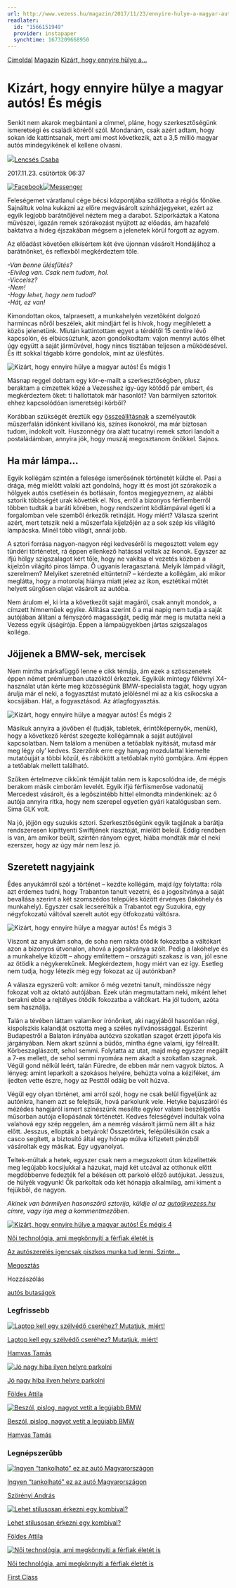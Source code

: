 ```yaml
---
url: http://www.vezess.hu/magazin/2017/11/23/ennyire-hulye-a-magyar-autos-kizart-de-megis/
readlater:
  id: "1566151949"
  provider: instapaper
  synchtime: 1673209668950
---
```

[Címoldal](https://www.vezess.hu "Címoldal") [Magazin](https://www.vezess.hu/magazin/ "Magazin") [Kizárt, hogy ennyire hülye a...](https://www.vezess.hu/magazin/2017/11/23/ennyire-hulye-a-magyar-autos-kizart-de-megis/ "Kizárt, hogy ennyire hülye a...")

# Kizárt, hogy ennyire hülye a magyar autós! És mégis

Senkit nem akarok megbántani a címmel, pláne, hogy szerkesztőségünk ismeretségi és családi köréről szól. Mondanám, csak azért adtam, hogy sokan ide kattintsanak, mert ami most következik, azt a 3,5 millió magyar autós mindegyikének el kellene olvasni.

 [![](https://vezess2.p3k.hu/app/uploads/2022/09/avatar_user_13_1662379319-64x64.png)](https://www.vezess.hu/author/lencses-csaba/ "Lencsés Csaba")[Lencsés Csaba](https://www.vezess.hu/author/lencses-csaba/ "Lencsés Csaba")

2017.11.23. csütörtök 06:37

 [![Facebook](https://www.vezess.hu/app/themes/vezess/images/share-facebook.svg)](# "Facebook - Vezess")[![Messenger](https://www.vezess.hu/app/themes/vezess/images/share-messenger.svg)](fb-messenger://share/?link=https%3A%2F%2Fwww.vezess.hu%2Fmagazin%2F2017%2F11%2F23%2Fennyire-hulye-a-magyar-autos-kizart-de-megis&app_id=463356097607643&utm_source=facebook&utm_medium=social&utm_campaign=tsrc_messenger "Messenger - Vezess")

Feleségemet váratlanul cége bécsi központjába szólította a régiós főnöke. Sajnáltuk volna kukázni az előre megvásárolt színházjegyeket, ezért az egyik legjobb barátnőjével néztem meg a darabot. Sziporkáztak a Katona művészei, igazán remek szórakozást nyújtott az előadás, ám hazafelé baktatva a hideg éjszakában mégsem a jelenetek körül forgott az agyam.

Az előadást követően elkísértem két éve újonnan vásárolt Hondájához a barátnőnket, és reflexből megkérdeztem tőle.

_-Van benne ülésfűtés?  
-Elvileg van. Csak nem tudom, hol.  
-Viccelsz?  
-Nem!  
-Hogy lehet, hogy nem tudod?  
-Hát, ez van!_

Kimondottan okos, talpraesett, a munkahelyén vezetőként dolgozó harmincas nőről beszélek, akit mindjárt fel is hívok, hogy megihletett a közös jelenetünk. Miután kattintottam egyet a térdétől 15 centire lévő kapcsolón, és elbúcsúztunk, azon gondolkodtam: vajon mennyi autós élhet úgy együtt a saját járművével, hogy nincs tisztában teljesen a működésével. És itt sokkal tágabb körre gondolok, mint az ülésfűtés.

![Kizárt, hogy ennyire hülye a magyar autós! És mégis 1](https://vezess2.p3k.hu/app/themes/vezess/images/blur.png "Kizárt, hogy ennyire hülye a magyar autós! És mégis 1")

Másnap reggel dobtam egy kör-e-mailt a szerkesztőségben, plusz beraktam a címzettek közé a Vezesshez így-úgy kötődő pár embert, és megkérdeztem őket: ti hallottatok már hasonlót? Van bármilyen sztoritok ehhez kapcsolódóan ismeretségi körből?

Korábban szükségét éreztük egy [összeállításnak](https://www.vezess.hu/magazin/2016/07/21/fenyek-a-kormany-mogott/) a személyautók műszerfalán időnként kivillanó kis, színes ikonokról, ma már biztosan tudom, indokolt volt. Huszonnégy óra alatt tucatnyi remek sztori landolt a postaládámban, annyira jók, hogy muszáj megosztanom önökkel. Sajnos.

## **Ha már lámpa…**

Egyik kollégám szintén a felesége ismerősének történetét küldte el. Pasi a drága, még mielőtt valaki azt gondolná, hogy itt és most jót szórakozik a hölgyek autós csetlésein és botlásain, fontos megjegyeznem, az alábbi sztorik többségét urak követték el. Nos, erről a bizonyos férfiemberről többen tudták a baráti körében, hogy rendszerint ködlámpával égeti ki a forgalomban vele szemből érkezők retináját. Hogy miért? Válasza szerint azért, mert tetszik neki a műszerfala kijelzőjén az a sok szép kis világító lámpácska. Minél több világít, annál jobb.

A sztori forrása nagyon-nagyon régi kedveséről is megosztott velem egy tündéri történetet, rá éppen ellenkező hatással voltak az ikonok. Egyszer az ifjú hölgy szigszalagot kért tőle, hogy ne vakítsa el vezetés közben a kijelzőn világító piros lámpa. Ő ugyanis leragasztaná. Melyik lámpád világít, szerelmem? Melyiket szeretnéd eltüntetni? – kérdezte a kollégám, aki mikor meglátta, hogy a motorolaj hiánya miatt jelez az ikon, esztétikai műtét helyett sürgősen olajat vásárolt az autóba.

Nem árulom el, ki írta a következőt saját magáról, csak annyit mondok, a címzett hímneműek egyike. Állítása szerint ő a mai napig nem tudja a saját autójában állítani a fényszóró magasságát, pedig már meg is mutatta neki a Vezess egyik újságírója. Éppen a lámpaügyekben jártas szigszalagos kolléga.

## **Jöjjenek a BMW-sek, mercisek**

Nem mintha márkafüggő lenne e cikk témája, ám ezek a szösszenetek éppen német prémiumban utazóktól érkeztek. Egyikük mintegy félévnyi X4-használat után kérte meg közösségünk BMW-specialista tagját, hogy ugyan árulja már el neki, a fogyasztást mutató jelölésnél mi az a kis csíkocska a kocsijában. Hát, a fogyasztásod. Az átlagfogyasztás.

![Kizárt, hogy ennyire hülye a magyar autós! És mégis 2](https://vezess2.p3k.hu/app/themes/vezess/images/blur.png "Kizárt, hogy ennyire hülye a magyar autós! És mégis 2")

Másikuk annyira a jövőben él (tudják, tabletek, érintőképernyők, menük), hogy a következő kérést szegezte kollégámnak a saját autójával kapcsolatban. Nem találom a menüben a tetőablak nyitását, mutasd már meg légy oly’ kedves. Szerzőnk erre egy hanyag mozdulattal kiemelte mutatóujját a többi közül, és rábökött a tetőablak nyitó gombjára. Ami éppen a tetőablak mellett található.

Szűken értelmezve cikkünk témáját talán nem is kapcsolódna ide, de mégis berakom másik cimborám levelét. Egyik ifjú férfiismerőse vadonatúj Mercedest vásárolt, és a legőszintébb hittel elmondta mindenkinek: az ő autója annyira ritka, hogy nem szerepel egyetlen gyári katalógusban sem. Sima GLK volt.

Na jó, jöjjön egy suzukis sztori. Szerkesztőségünk egyik tagjának a barátja rendszeresen kipittyenti Swiftjének riasztóját, mielőtt beleül. Eddig rendben is van, ám amikor beült, szintén rányom egyet, hiába mondták már el neki ezerszer, hogy az úgy már nem lesz jó.

## **Szeretett nagyjaink**

Édes anyukámról szól a történet – kezdte kollégám, majd így folytatta: róla azt érdemes tudni, hogy Trabanton tanult vezetni, és a jogosítványa a saját bevallása szerint a két szomszédos település között érvényes (lakóhely és munkahely). Egyszer csak lecseréltük a Trabantot egy Suzukira, egy négyfokozatú váltóval szerelt autót egy ötfokozatú váltósra.

![Kizárt, hogy ennyire hülye a magyar autós! És mégis 3](https://vezess2.p3k.hu/app/themes/vezess/images/blur.png "Kizárt, hogy ennyire hülye a magyar autós! És mégis 3")

Viszont az anyukám soha, de soha nem rakta ötödik fokozatba a váltókart azon a bizonyos útvonalon, ahová a jogosítványa szólt. Pedig a lakóhelye és a munkahelye között – ahogy említettem – országúti szakasz is van, jól esne az ötödik a négykerekűnek. Megkérdeztem, hogy miért van ez így. Esetleg nem tudja, hogy létezik még egy fokozat az új autónkban?

A válasza egyszerű volt: amikor ő még vezetni tanult, mindössze négy fokozat volt az oktató autójában. Ezek után megmutattam neki, miként lehet berakni ebbe a rejtélyes ötödik fokozatba a váltókart. Ha jól tudom, azóta sem használja.

Talán a tévében láttam valamikor írónőnket, aki nagyjából hasonlóan régi, kispolszkis kalandját osztotta meg a széles nyilvánossággal. Eszerint Budapestről a Balaton irányába autózva szokatlan szagot érzett jópofa kis járgányában. Nem akart szűnni a büdös, mintha égne valami, így félreállt. Körbeszaglászott, sehol semmi. Folytatta az utat, majd még egyszer megállt a 7-es mellett, de sehol semmi nyomára nem akadt a szokatlan szagnak. Végül gond nélkül leért, talán Füredre, de ebben már nem vagyok biztos. A lényeg: amint leparkolt a szokásos helyére, behúzta volna a kéziféket, ám ijedten vette észre, hogy az Pesttől odáig be volt húzva.

Végül egy olyan történet, ami arról szól, hogy ne csak belül figyeljünk az autónkra, hanem azt se felejtsük, hová parkolunk vele. Hetyke bajuszáról és mézédes hangjáról ismert színészünk mesélte egykor valami beszélgetős műsorban autója ellopásának történetét. Kedves feleségével indultak volna valahová egy szép reggelen, ám a nemrég vásárolt jármű nem állt a ház előtt. Jesszus, ellopták a betyárok! Összetörtek, felépülésükön csak a casco segített, a biztosító által egy hónap múlva kifizetett pénzből vásároltak egy másikat. Egy ugyanolyat.

Teltek-múltak a hetek, egyszer csak nem a megszokott úton közelítették meg legújabb kocsijukkal a házukat, majd két utcával az otthonuk előtt megdöbbenve fedezték fel a békésen ott parkoló előző autójukat. Jesszus, de hülyék vagyunk! Ők parkoltak oda két hónapja alkalmilag, ami kiment a fejükből, de nagyon.

_Akinek van bármilyen hasonszőrű sztorija, küldje el az auto@vezess.hu címre, vagy írja meg a kommentmezőben._

[![Kizárt, hogy ennyire hülye a magyar autós! És mégis 4](https://vezess2.p3k.hu/app/uploads/2022/12/dreamstime_l_255223202-196x131.jpg "Kizárt, hogy ennyire hülye a magyar autós! És mégis 4")](https://www.vezess.hu/firstclass/2023/01/02/noi-kozmetologiai-technologia-ami-megkonnyiti-a-ferfiak-eletet-is/)

[Női technológia, ami megkönnyíti a férfiak életét is](https://www.vezess.hu/firstclass/2023/01/02/noi-kozmetologiai-technologia-ami-megkonnyiti-a-ferfiak-eletet-is/)

[Az autószerelés igencsak piszkos munka tud lenni. Szinte…](https://www.vezess.hu/firstclass/2023/01/02/noi-kozmetologiai-technologia-ami-megkonnyiti-a-ferfiak-eletet-is/)

[Megosztás](https://www.facebook.com/sharer/sharer.php?u=https://www.vezess.hu/magazin/2017/11/23/ennyire-hulye-a-magyar-autos-kizart-de-megis&src=sdkpreparse)

Hozzászólás

[autós butaságok](https://www.vezess.hu/cimke/autos-butasagok/ "autós butaságok")

### Legfrissebb

[![Laptop kell egy szélvédő cseréhez? Mutatjuk, miért!](https://vezess2.p3k.hu/app/themes/vezess/images/blur.png "Kizárt, hogy ennyire hülye a magyar autós! És mégis 1")](https://www.vezess.hu/magazin/2023/01/08/laptop-kell-egy-szelvedo-cserehez-a-mestermunkaban-mutatjuk-miert/ "Laptop kell egy szélvédő cseréhez? Mutatjuk, miért!")

[Laptop kell egy szélvédő cseréhez? Mutatjuk, miért!](https://www.vezess.hu/magazin/2023/01/08/laptop-kell-egy-szelvedo-cserehez-a-mestermunkaban-mutatjuk-miert/ "Laptop kell egy szélvédő cseréhez? Mutatjuk, miért!")

[Hamvas Tamás](https://www.vezess.hu/author/hamvastamas/ "Hamvas Tamás")

[![Jó nagy hiba ilyen helyre parkolni](https://vezess2.p3k.hu/app/themes/vezess/images/blur.png "Kizárt, hogy ennyire hülye a magyar autós! És mégis 2")](https://www.vezess.hu/magazin/2023/01/06/jo-nagy-hiba-ilyen-helyre-parkolni/ "Jó nagy hiba ilyen helyre parkolni")

[Jó nagy hiba ilyen helyre parkolni](https://www.vezess.hu/magazin/2023/01/06/jo-nagy-hiba-ilyen-helyre-parkolni/ "Jó nagy hiba ilyen helyre parkolni")

[Földes Attila](https://www.vezess.hu/author/foldes-attila/ "Földes Attila")

[![Beszól, pislog, nagyot vetít a legújabb BMW](https://vezess2.p3k.hu/app/themes/vezess/images/blur.png "Kizárt, hogy ennyire hülye a magyar autós! És mégis 3")](https://www.vezess.hu/magazin/2023/01/05/bmw-i-vision-dee-szinvaltos-autoval-kepzeli-el-a-jovot-a-bmw/ "Beszól, pislog, nagyot vetít a legújabb BMW")

[Beszól, pislog, nagyot vetít a legújabb BMW](https://www.vezess.hu/magazin/2023/01/05/bmw-i-vision-dee-szinvaltos-autoval-kepzeli-el-a-jovot-a-bmw/ "Beszól, pislog, nagyot vetít a legújabb BMW")

[Hamvas Tamás](https://www.vezess.hu/author/hamvastamas/ "Hamvas Tamás")

### Legnépszerűbb

[![Ingyen “tankolható” ez az autó Magyarországon](https://vezess2.p3k.hu/app/themes/vezess/images/blur.png "Kizárt, hogy ennyire hülye a magyar autós! És mégis 4")](https://www.vezess.hu/ujauto-teszt/2023/01/07/teszt-tesla-model-y-performance-autoteszt-tesla-model-y/ "Ingyen “tankolható” ez az autó Magyarországon")

[Ingyen “tankolható” ez az autó Magyarországon](https://www.vezess.hu/ujauto-teszt/2023/01/07/teszt-tesla-model-y-performance-autoteszt-tesla-model-y/ "Ingyen “tankolható” ez az autó Magyarországon")

[Szörényi András](https://www.vezess.hu/author/szorenyi-andras/ "Szörényi András")

[![Lehet stílusosan érkezni egy kombival?](https://vezess2.p3k.hu/app/themes/vezess/images/blur.png "Kizárt, hogy ennyire hülye a magyar autós! És mégis 5")](https://www.vezess.hu/ujauto-teszt/2022/12/27/lehet-stilusosan-erkezni-egy-kombival-ezzel-siman-peugeot-308-sw-teszt/ "Lehet stílusosan érkezni egy kombival?")

[Lehet stílusosan érkezni egy kombival?](https://www.vezess.hu/ujauto-teszt/2022/12/27/lehet-stilusosan-erkezni-egy-kombival-ezzel-siman-peugeot-308-sw-teszt/ "Lehet stílusosan érkezni egy kombival?")

[Földes Attila](https://www.vezess.hu/author/foldes-attila/ "Földes Attila")

[![Női technológia, ami megkönnyíti a férfiak életét is](https://vezess2.p3k.hu/app/themes/vezess/images/blur.png "Kizárt, hogy ennyire hülye a magyar autós! És mégis 6")](https://www.vezess.hu/firstclass/2023/01/02/noi-kozmetologiai-technologia-ami-megkonnyiti-a-ferfiak-eletet-is/ "Női technológia, ami megkönnyíti a férfiak életét is")

[Női technológia, ami megkönnyíti a férfiak életét is](https://www.vezess.hu/firstclass/2023/01/02/noi-kozmetologiai-technologia-ami-megkonnyiti-a-ferfiak-eletet-is/ "Női technológia, ami megkönnyíti a férfiak életét is")

[First Class](https://www.vezess.hu/author/firstclass/ "First Class")